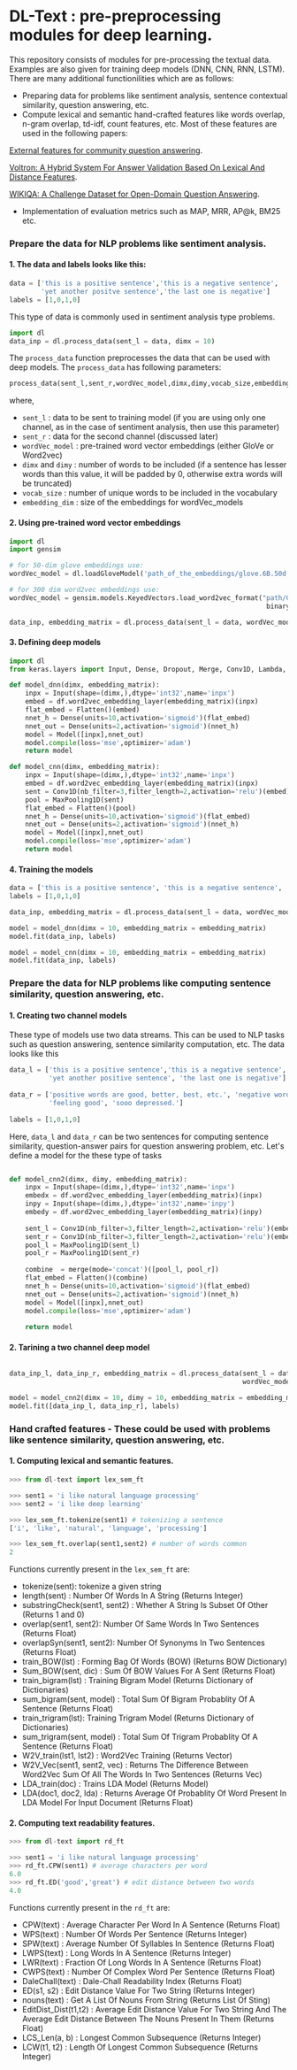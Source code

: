 # DL-Text : pre-preprocessing modules for deep learning.
This repository consists of modules for pre-processing the textual data. Examples are also given for training deep models (DNN, CNN, RNN, LSTM). There are many additional functionilities which are as follows:
- Preparing data for problems like sentiment analysis, sentence contextual similarity, question answering, etc.
- Compute lexical and semantic hand-crafted features like words overlap, n-gram overlap, td-idf, count features, etc.  Most of these features are used in the following papers:

 [External features for community question answering](http://maroo.cs.umass.edu/getpdf.php?id=1281). 
 
 [Voltron: A Hybrid System For Answer Validation Based On Lexical And Distance Features](http://alt.qcri.org/semeval2015/cdrom/pdf/SemEval043.pdf). 
 
 [WIKIQA: A Challenge Dataset for Open-Domain Question Answering](https://aclweb.org/anthology/D15-1237).

- Implementation of evaluation metrics such as MAP, MRR, AP@k, BM25 etc.

### Prepare the data for NLP problems like sentiment analysis.
#### 1. The data and labels looks like this:
```python
data = ['this is a positive sentence','this is a negative sentence',
        'yet another positve sentence','the last one is negative']
labels = [1,0,1,0]
```
This type of data is commonly used in sentiment analysis type problems.
```python
import dl
data_inp = dl.process_data(sent_l = data, dimx = 10)
```
The `process_data` function preprocesses the data that can be used with deep models. The `process_data` has following parameters:
```python
process_data(sent_l,sent_r,wordVec_model,dimx,dimy,vocab_size,embedding_dim)
```
where,

- `sent_l` : data to be sent to training model (if you are using only one channel, as in the case of sentiment analysis, then use this parameter)
- `sent_r` : data for the second channel (discussed later)
- `wordVec_model` : pre-trained word vector embeddings (either GloVe or Word2vec)
- `dimx` and `dimy` : number of words to be included (if a sentence has lesser words than this value, it will be padded by 0, otherwise extra words will be truncated)
- `vocab_size` : number of unique words to be included in the vocabulary
- `embedding_dim` : size of the embeddings for wordVec_models

#### 2. Using pre-trained word vector embeddings
```python
import dl
import gensim

# for 50-dim glove embeddings use:
wordVec_model = dl.loadGloveModel('path_of_the_embeddings/glove.6B.50d.txt')

# for 300 dim word2vec embeddings use: 
wordVec_model = gensim.models.KeyedVectors.load_word2vec_format("path/GoogleNews-vectors-negative300.bin.gz",
                                                                 binary=True)

data_inp, embedding_matrix = dl.process_data(sent_l = data, wordVec_model = wordVec_model, dimx = 10)
```

#### 3. Defining deep models

```python
import dl
from keras.layers import Input, Dense, Dropout, Merge, Conv1D, Lambda, Flatten, MaxPooling1D

def model_dnn(dimx, embedding_matrix):
    inpx = Input(shape=(dimx,),dtype='int32',name='inpx')   
    embed = df.word2vec_embedding_layer(embedding_matrix)(inpx)
    flat_embed = Flatten()(embed)
    nnet_h = Dense(units=10,activation='sigmoid')(flat_embed)
    nnet_out = Dense(units=2,activation='sigmoid')(nnet_h)
    model = Model([inpx],nnet_out)
    model.compile(loss='mse',optimizer='adam')
    return model

def model_cnn(dimx, embedding_matrix):
    inpx = Input(shape=(dimx,),dtype='int32',name='inpx')   
    embed = df.word2vec_embedding_layer(embedding_matrix)(inpx)
    sent = Conv1D(nb_filter=3,filter_length=2,activation='relu')(embed)
    pool = MaxPooling1D(sent)
    flat_embed = Flatten()(pool)
    nnet_h = Dense(units=10,activation='sigmoid')(flat_embed)
    nnet_out = Dense(units=2,activation='sigmoid')(nnet_h)
    model = Model([inpx],nnet_out)
    model.compile(loss='mse',optimizer='adam')
    return model
```
#### 4. Training the models

```python
data = ['this is a positive sentence', 'this is a negative sentence', 'yet another positive sentence', 'the last one is negative']
labels = [1,0,1,0]

data_inp, embedding_matrix = dl.process_data(sent_l = data, wordVec_model = wordVec_model, dimx = 10)

model = model_dnn(dimx = 10, embedding_matrix = embedding_matrix)
model.fit(data_inp, labels)

model = model_cnn(dimx = 10, embedding_matrix = embedding_matrix)
model.fit(data_inp, labels)
```
### Prepare the data for NLP problems like computing sentence similarity, question answering, etc.
#### 1. Creating two channel models
These type of models use two data streams. This can be used to NLP tasks such as question answering, sentence similarity computation, etc. The data looks like this

```python
data_l = ['this is a positive sentence','this is a negative sentence', 
          'yet another positive sentence', 'the last one is negative']
          
data_r = ['positive words are good, better, best, etc.', 'negative words are bad, sad, etc.', 
          'feeling good', 'sooo depressed.']
         
labels = [1,0,1,0]
```
Here, `data_l` and `data_r` can be two sentences for computing sentence similarity, question-answer pairs for question answering problem, etc.
Let's define a model for the these type of tasks

``` python

def model_cnn2(dimx, dimy, embedding_matrix):
    inpx = Input(shape=(dimx,),dtype='int32',name='inpx')   
    embedx = df.word2vec_embedding_layer(embedding_matrix)(inpx)
    inpy = Input(shape=(dimx,),dtype='int32',name='inpy')   
    embedy = df.word2vec_embedding_layer(embedding_matrix)(inpy)
    
    sent_l = Conv1D(nb_filter=3,filter_length=2,activation='relu')(embedx)
    sent_r = Conv1D(nb_filter=3,filter_length=2,activation='relu')(embedy)
    pool_l = MaxPooling1D(sent_l)
    pool_r = MaxPooling1D(sent_r)
    
    combine  = merge(mode='concat')([pool_l, pool_r])
    flat_embed = Flatten()(combine)
    nnet_h = Dense(units=10,activation='sigmoid')(flat_embed)
    nnet_out = Dense(units=2,activation='sigmoid')(nnet_h)
    model = Model([inpx],nnet_out)
    model.compile(loss='mse',optimizer='adam')
    
    return model
```
#### 2. Tarining a two channel deep model

```python

data_inp_l, data_inp_r, embedding_matrix = dl.process_data(sent_l = data_l, sent_r = data_r, 
                                                           wordVec_model = wordVec_model, dimx = 10, dimy = 10)

model = model_cnn2(dimx = 10, dimy = 10, embedding_matrix = embedding_matrix)
model.fit([data_inp_l, data_inp_r], labels)
```
### Hand crafted features - These could be used with problems like sentence similarity, question answering, etc. 
#### 1. Computing lexical and semantic features.
```python
>>> from dl-text import lex_sem_ft

>>> sent1 = 'i like natural language processing'
>>> sent2 = 'i like deep learning'

>>> lex_sem_ft.tokenize(sent1) # tokenizing a sentence
['i', 'like', 'natural', 'language', 'processing']

>>> lex_sem_ft.overlap(sent1,sent2) # number of words common
2
```
Functions currently present in the `lex_sem_ft` are:
- tokenize(sent): tokenize a given string
- length(sent) : Number Of Words In A String (Returns Integer)
- substringCheck(sent1, sent2) : Whether A String Is Subset Of Other (Returns 1 and 0)
- overlap(sent1, sent2): Number Of Same Words In Two Sentences (Returns Float)
- overlapSyn(sent1, sent2): Number Of Synonyms In Two Sentences (Returns Float)
- train_BOW(lst) : Forming Bag Of Words (BOW) (Returns BOW Dictionary)
- Sum_BOW(sent, dic) : Sum Of BOW Values For A Sent (Returns Float)
- train_bigram(lst) : Training Bigram Model (Returns Dictionary of Dictionaries)
- sum_bigram(sent, model) : Total Sum Of Bigram Probablity Of A Sentence (Returns Float)
- train_trigram(lst): Training Trigram Model (Returns Dictionary of Dictionaries)
- sum_trigram(sent, model) : Total Sum Of Trigram Probablity Of A Sentence (Returns Float)
- W2V_train(lst1, lst2) : Word2Vec Training (Returns Vector)
- W2V_Vec(sent1, sent2, vec) : Returns The Difference Between Word2Vec Sum Of All The Words In Two Sentences (Returns Vec)
- LDA_train(doc) : Trains LDA Model (Returns Model)
- LDA(doc1, doc2, lda) : Returns Average Of Probablity Of Word Present In LDA Model For Input Document (Returns Float)

#### 2. Computing text readability features.
```python
>>> from dl-text import rd_ft

>>> sent1 = 'i like natural language processing'
>>> rd_ft.CPW(sent1) # average characters per word
6.0
>>> rd_ft.ED('good','great') # edit distance between two words
4.0
```
Functions currently present in the `rd_ft` are:
- CPW(text) : Average Character Per Word In A Sentence (Returns Float)
- WPS(text) : Number Of Words Per Sentence (Returns Integer)
- SPW(text) : Average Number Of Syllables In Sentence (Returns Float)
- LWPS(text) : Long Words In A Sentence (Returns Integer)
- LWR(text) : Fraction Of Long Words In A Sentence (Returns Float)
- CWPS(text) : Number Of Complex Word Per Sentence (Returns Float)
- DaleChall(text) : Dale-Chall Readability Index (Returns Float)
- ED(s1, s2) : Edit Distance Value For Two String (Returns Integer)
- nouns(text) : Get A List Of Nouns From String (Returns List Of Sting)
- EditDist_Dist(t1,t2) : Average Edit Distance Value For Two String And The Average Edit Distance Between The Nouns Present In Them (Returns Float)
- LCS_Len(a, b) : Longest Common Subsequence (Returns Integer)
- LCW(t1, t2) : Length Of Longest Common Subsequence (Returns Integer)
